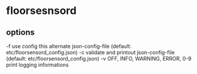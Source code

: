 # floorsesnsord

## options
-f use config this alternate json-config-file (default: etc/floorsensord_config.json)
-c validate and printout json-config-file (default: etc/floorsensord_config.json)
-v OFF, INFO, WARNING, ERROR, 0-9 print logging informations
 